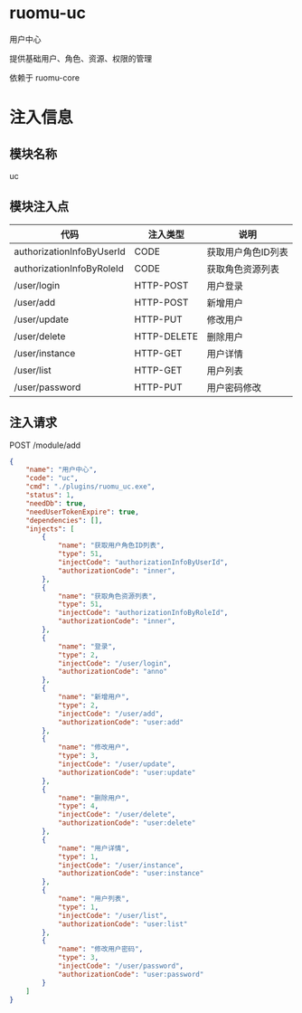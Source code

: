 # ruomu-uc
用户中心

提供基础用户、角色、资源、权限的管理

依赖于 ruomu-core

# 注入信息
## 模块名称
uc

## 模块注入点
| 代码                        | 注入类型        | 说明         |
|---------------------------|-------------|------------|
| authorizationInfoByUserId | CODE        | 获取用户角色ID列表 |
| authorizationInfoByRoleId | CODE        | 获取角色资源列表   |
| /user/login               | HTTP-POST   | 用户登录       |
| /user/add                 | HTTP-POST   | 新增用户       |
| /user/update              | HTTP-PUT    | 修改用户       |
| /user/delete              | HTTP-DELETE | 删除用户       |
| /user/instance            | HTTP-GET    | 用户详情       |
| /user/list                | HTTP-GET    | 用户列表       |
| /user/password            | HTTP-PUT    | 用户密码修改     |


## 注入请求
POST /module/add
```json
{
    "name": "用户中心",
    "code": "uc",
    "cmd": "./plugins/ruomu_uc.exe",
    "status": 1,
    "needDb": true,
    "needUserTokenExpire": true,
    "dependencies": [],
    "injects": [
        {
            "name": "获取用户角色ID列表",
            "type": 51,
            "injectCode": "authorizationInfoByUserId",
            "authorizationCode": "inner",
        },
        {
            "name": "获取角色资源列表",
            "type": 51,
            "injectCode": "authorizationInfoByRoleId",
            "authorizationCode": "inner",
        },
        {
            "name": "登录",
            "type": 2,
            "injectCode": "/user/login",
            "authorizationCode": "anno"
        },
        {
            "name": "新增用户",
            "type": 2,
            "injectCode": "/user/add",
            "authorizationCode": "user:add"
        },
        {
            "name": "修改用户",
            "type": 3,
            "injectCode": "/user/update",
            "authorizationCode": "user:update"
        },
        {
            "name": "删除用户",
            "type": 4,
            "injectCode": "/user/delete",
            "authorizationCode": "user:delete"
        },
        {
            "name": "用户详情",
            "type": 1,
            "injectCode": "/user/instance",
            "authorizationCode": "user:instance"
        },
        {
            "name": "用户列表",
            "type": 1,
            "injectCode": "/user/list",
            "authorizationCode": "user:list"
        },
        {
            "name": "修改用户密码",
            "type": 3,
            "injectCode": "/user/password",
            "authorizationCode": "user:password"
        }
    ]
}
```

[//]: # (goreleaser release --skip-publish --clean --snapshot)
